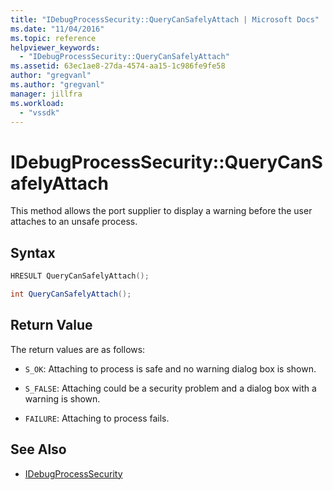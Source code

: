 ```yaml
---
title: "IDebugProcessSecurity::QueryCanSafelyAttach | Microsoft Docs"
ms.date: "11/04/2016"
ms.topic: reference
helpviewer_keywords:
  - "IDebugProcessSecurity::QueryCanSafelyAttach"
ms.assetid: 63ec1ae8-27da-4574-aa15-1c986fe9fe58
author: "gregvanl"
ms.author: "gregvanl"
manager: jillfra
ms.workload:
  - "vssdk"
---
```

# IDebugProcessSecurity::QueryCanSafelyAttach
This method allows the port supplier to display a warning before the user attaches to an unsafe process.

## Syntax

```cpp
HRESULT QueryCanSafelyAttach();
```

```csharp
int QueryCanSafelyAttach();
```

## Return Value
 The return values are as follows:

-   `S_OK`: Attaching to process is safe and no warning dialog box is shown.

-   `S_FALSE`: Attaching could be a security problem and a dialog box with a warning is shown.

-   `FAILURE`: Attaching to process fails.

## See Also
- [IDebugProcessSecurity](../../../extensibility/debugger/reference/idebugprocesssecurity.md)